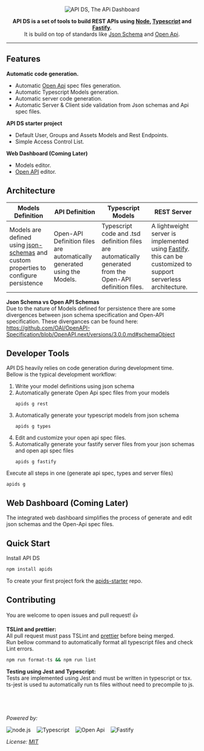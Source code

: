 <p align="center">
  <img alt='API DS, The APi Dashboard' src='https://raw.githubusercontent.com/apids/apids/master/logo/public/logox150-inverse.png'>
</p>
<p align="center">
  <strong>API DS is a set of tools to build REST APIs using 
    <a href='https://nodejs.org/' target='_blank'>Node</a>,
    <a href='https://www.typescriptlang.org/' target='_blank'>Typescript</a> and
    <a href='https://www.fastify.io/' target='_blank'>Fastify</a>.
  </strong><br/>
   It is build on top of standards like 
<a href='http://json-schema.org/' target='_blank'>Json Schema</a>
and <a href='https://www.openapis.org' target='_blank'>Open Api</a>.<br/>
</p>

---

## Features

**Automatic code generation.**

- Automatic [Open Api](https://www.openapis.org/) spec files generation.
- Automatic Typescript Models generation.
- Automatic server code generation.
- Automatic Server & Client side validation from Json schemas and Api spec files.

**API DS starter project**

- Default User, Groups and Assets Models and Rest Endpoints.
- Simple Access Control List.

**Web Dashboard (Coming Later)**

- Models editor.
- [Open API](https://www.openapis.org/) editor.

## Architecture

<!-- prettier-ignore-start -->
| Models Definition  | API Definition | Typescript Models | REST Server |
| ------------------ | -------------- | ----------------- | ----------- |
| Models are defined using [json-schemas](http://json-schema.org/) and custom properties to configure persistence | Open-API Definition files are automatically generated using the Models. | Typescript code and .tsd definition files are automatically generated from the Open-API definition files. | A lightweight server is implemented using [Fastify](https://www.fastify.io/). this can be customized to support serverless architecture. |
<!-- prettier-ignore-end -->

**Json Schema vs Open API Schemas**  
Due to the nature of Models defined for persistence there are some divergences between json schema specification and Open-API specification. These divergances can be found here:  
https://github.com/OAI/OpenAPI-Specification/blob/OpenAPI.next/versions/3.0.0.md#schemaObject

## Developer Tools

API DS heavily relies on code generation during development time.  
Bellow is the typical development workflow:

1. Write your model definitions using json schema
2. Automatically generate Open Api spec files from your models
   ```
   apids g rest
   ```
3. Automatically generate your typescript models from json schema
   ```
   apids g types
   ```
4. Edit and customize your open api spec files.
5. Automatically generate your fastify server files from your json schemas and open api spec files
   ```
   apids g fastify
   ```

Execute all steps in one (generate api spec, types and server files)

```
apids g
```

## Web Dashboard (Coming Later)

The integrated web dashboard simplifies the process of generate and edit json schemas and the Open-Api spec files.

## Quick Start

Install API DS

```sh
npm install apids
```

To create your first project fork the [apids-starter](https://github.com/apids/apids-strater) repo.

## Contributing

You are welcome to open issues and pull request! 👍

**TSLint and prettier:**  
All pull request must pass TSLint and [prettier](https://github.com/prettier/prettier) before being merged.  
Run bellow command to automatically format all typescript files and check Lint errors.

```sh
npm run format-ts && npm run lint
```

**Testing using Jest and Typescript:**  
Tests are implemented using Jest and must be written in typescript or tsx. ts-jest is used tu automatically
run ts files without need to precompile to js.

## &nbsp;

_Powered by:_

![node.js](https://github.com/apids/apids/blob/master/logo/other_logos/node.png?raw=true) &nbsp;&nbsp;
![Typescript](https://github.com/apids/apids/blob/master/logo/other_logos/ts.png?raw=true) &nbsp;&nbsp;
![Open Api](https://github.com/apids/apids/blob/master/logo/other_logos/open-api.png?raw=true) &nbsp;&nbsp;
![Fastify](https://github.com/apids/apids/blob/master/logo/other_logos/fastify.js.png?raw=true) &nbsp;&nbsp;

_License: [MIT](./LICENSE)_
